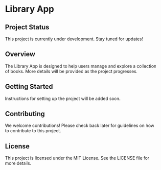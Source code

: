 # Library App

## Project Status

This project is currently under development. Stay tuned for updates!

## Overview

The Library App is designed to help users manage and explore a collection of books. More details will be provided as the project progresses.

## Getting Started

Instructions for setting up the project will be added soon.

## Contributing

We welcome contributions! Please check back later for guidelines on how to contribute to this project.

## License

This project is licensed under the MIT License. See the LICENSE file for more details.